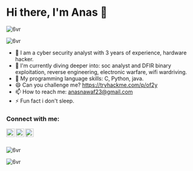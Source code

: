 # Hi there, I'm Anas 👋 

<p align="left"> <img src="https://komarev.com/ghpvc/?username=6vr&label=Profile%20views&color=1c1c1c&style=flat" alt="6vr" /> </p>
<img src="https://github-profile-trophy.vercel.app/?username=6vr&theme=onedark&row=1&column=5" alt="6vr" />


- 🔭 I am a cyber security analyst with 3 years of experience, hardware hacker.
- 🌱 I'm currently diving deeper into: soc analyst and DFIR binary exploitation, reverse engineering, electronic warfare, wifi wardriving.
- 💬 My programming language skills: C, Python, java.
- 😄 Can you challenge me? https://tryhackme.com/p/of2y
- 📫 How to reach me: anasnawaf23@gmail.com
- ⚡ Fun fact i don't sleep.


### Connect with me:
[<img align="left" alt="of3ll | Twitter" width="22px" src="https://cdn.jsdelivr.net/npm/simple-icons@v3/icons/twitter.svg" />][twitter]
[<img align="left" alt="_asnq | Instagram" width="22px" src="https://cdn.jsdelivr.net/npm/simple-icons@v3/icons/instagram.svg" />][instagram]
[<img align="left" alt=" | linkedin" width="22px" src="https://cdn.jsdelivr.net/npm/simple-icons@v3/icons/linkedin.svg)" />][linkedin]

[twitter]: https://twitter.com/of3ll
[instagram]: https://instagram.com/_asnq
[linkedin]: https://www.linkedin.com/in/anas-nawaf-751315292/

<br />
<br />
<p><img align="center" src="https://github-readme-stats.vercel.app/api?username=6vr&show_icons=true&theme=radical&hide_border=true" alt="6vr" /></p>
<p><img align="left" src="https://github-readme-stats.vercel.app/api/top-langs?username=6vr&show_icons=true&theme=radical&hide_border=true&locale=en&layout=compact" alt="6vr" /></p>
